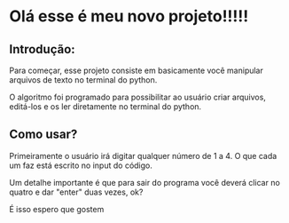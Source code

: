 <h1>Olá esse é meu novo projeto!!!!!</h1>
<h2>Introdução:</h2>
<p>Para começar, esse projeto consiste em basicamente você manipular arquivos de texto no terminal do python. </p>
<p>O algoritmo foi programado para possibilitar ao usuário criar arquivos, editá-los e os ler diretamente no terminal do python.</p>
<h2>Como usar?</h2>
<p>Primeiramente o usuário irá digitar qualquer número de 1 a 4. O que cada um faz está escrito no input do código.</p>
<p>Um detalhe importante é que para sair do programa você deverá clicar no quatro e dar "enter" duas vezes, ok?</p>
<p>É isso espero que gostem</p>

